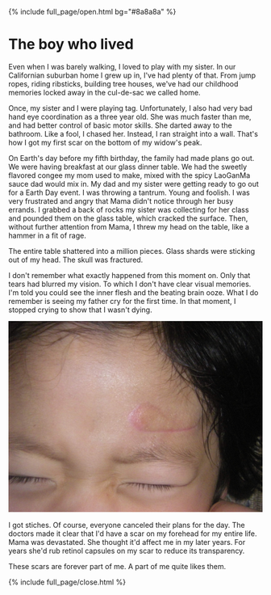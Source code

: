 {% include full_page/open.html bg="#8a8a8a" %}

# The boy who lived

Even when I was barely walking, I loved to play with my sister.
In our Californian suburban home I grew up in, I've had plenty of that.
From jump ropes, riding ribsticks, building tree houses, we've had our childhood memories locked away in the cul-de-sac we called home.

Once, my sister and I were playing tag.
Unfortunately, I also had very bad hand eye coordination as a three year old.
She was much faster than me, and had better control of basic motor skills.
She darted away to the bathroom.
Like a fool, I chased her.
Instead, I ran straight into a wall.
That's how I got my first scar on the bottom of my widow's peak.

On Earth's day before my fifth birthday, the family had made plans go out.
We were having breakfast at our glass dinner table.
We had the sweetly flavored congee my mom used to make, mixed with the spicy LaoGanMa sauce dad would mix in.
My dad and my sister were getting ready to go out for a Earth Day event.
I was throwing a tantrum.
Young and foolish.
I was very frustrated and angry that Mama didn't notice through her busy errands.
I grabbed a back of rocks my sister was collecting for her class and pounded them on the glass table, which cracked the surface.
Then, without further attention from Mama, I threw my head on the table, like a hammer in a fit of rage.

The entire table shattered into a million pieces.
Glass shards were sticking out of my head.
The skull was fractured.

I don't remember what exactly happened from this moment on.
Only that tears had blurred my vision. To which I don't have clear visual memories.
I'm told you could see the inner flesh and the beating brain ooze.
What I do remember is seeing my father cry for the first time.
In that moment, I stopped crying to show that I wasn't dying.


<img src="../images/scar.JPG" />

I got stiches. Of course, everyone canceled their plans for the day.
The doctors made it clear that I'd have a scar on my forehead for my entire life.
Mama was devastated. She thought it'd affect me in my later years.
For years she'd rub retinol capsules on my scar to reduce its transparency.

These scars are forever part of me. A part of me quite likes them.



{% include full_page/close.html %}